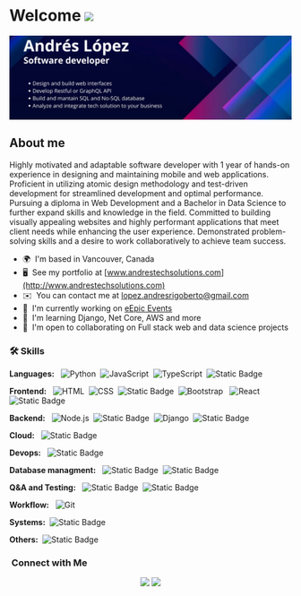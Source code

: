 # Welcome ![](https://user-images.githubusercontent.com/18350557/176309783-0785949b-9127-417c-8b55-ab5a4333674e.gif)

<div style="height: 150px; background-color:red;">
  <img src="./banner1.png" alt="banner" style="width:100%; height: 100%; object-fit: cover;"/>
</div>

## About me

Highly motivated and adaptable software developer with 1 year of hands-on experience in designing and maintaining mobile and web applications. Proficient in utilizing atomic design methodology and test-driven development for streamlined development and optimal performance. Pursuing a diploma in Web Development and a Bachelor in Data Science to further expand skills and knowledge in the field. Committed to building visually appealing websites and highly performant applications that meet client needs while enhancing the user experience. Demonstrated problem-solving skills and a desire to work collaboratively to achieve team success.

- 🌍  I'm based in Vancouver, Canada
- 🖥️  See my portfolio at [www.andrestechsolutions.com](http://www.andrestechsolutions.com)
- ✉️  You can contact me at [lopez.andresrigoberto@gmail.com](mailto:lopez.andresrigoberto@gmail.com)
- 🚀  I'm currently working on [eEpic Events](http://www.eepic.ca)
- 🧠  I'm learning Django, Net Core, AWS and more
- 🤝  I'm open to collaborating on Full stack web and data science projects

### 🛠 Skills

**Languages:** &nbsp; 
![Python](https://img.shields.io/badge/-Python-05122A?style=flat&logo=python)&nbsp;
![JavaScript](https://img.shields.io/badge/-JavaScript-05122A?style=flat&logo=javascript)&nbsp;
![TypeScript](https://img.shields.io/badge/-TypeScript-05122A?style=flat&logo=typescript)&nbsp;
![Static Badge](https://img.shields.io/badge/C%23-05122A?logo=csharp&logoColor=%23512BD4)&nbsp;

**Frontend:** &nbsp;
![HTML](https://img.shields.io/badge/-HTML-05122A?style=flat&logo=HTML5)&nbsp;
![CSS](https://img.shields.io/badge/-CSS-05122A?style=flat&logo=CSS3&logoColor=1572B6)&nbsp;
![Static Badge](https://img.shields.io/badge/Tailwindcss-05122A?style=flat&logo=tailwindcss)&nbsp;
![Bootstrap](https://img.shields.io/badge/-Bootstrap-05122A?style=flat&logo=bootstrap&logoColor=563D7C) &nbsp;
![React](https://img.shields.io/badge/-React-05122A?style=flat&logo=react)&nbsp;
![Static Badge](https://img.shields.io/badge/Next.js-05122A?style=flat&logo=nextdotjs)&nbsp;

**Backend:** &nbsp;
![Node.js](https://img.shields.io/badge/-Node.js-05122A?style=flat&logo=node.js)&nbsp;
![Static Badge](https://img.shields.io/badge/Express.js-05122A?style=flat&logo=express)&nbsp;
![Django](https://img.shields.io/badge/-Django-05122A?style=flat&logo=django&logoColor=092E20)&nbsp;
![Static Badge](https://img.shields.io/badge/.Net-05122A?style=flat&logo=dotnet)&nbsp;

**Cloud:** &nbsp;
![Static Badge](https://img.shields.io/badge/Amazon_%20EC2-05122A?style=flat&logo=amazonec2)&nbsp;

**Devops:** &nbsp;
![Static Badge](https://img.shields.io/badge/Docker-05122A?style=flat&logo=docker)&nbsp;
<!-- ![Static Badge](https://img.shields.io/badge/Kubernetes-05122A?style=flat&logo=kubernetes)&nbsp; -->

**Database managment:** &nbsp;
![Static Badge](https://img.shields.io/badge/PostgreSQL-05122A?style=flat&logo=postgresql)&nbsp;
![Static Badge](https://img.shields.io/badge/MongoDB-05122A?logo=mongodb&logoColor=%2347A248)&nbsp;


**Q&A and Testing:** &nbsp;
![Static Badge](https://img.shields.io/badge/Vitest-05122A?style=flat&logo=vitest)&nbsp;
![Static Badge](https://img.shields.io/badge/Jest-05122A?style=flat&logo=jest)&nbsp;

**Workflow:** &nbsp;
![Git](https://img.shields.io/badge/-Git-05122A?style=flat&logo=git)&nbsp;

**Systems:**&nbsp;
![Static Badge](https://img.shields.io/badge/Bash-05122A?style=flat&logo=gnubash)
&nbsp;

**Others:**&nbsp;
![Static Badge](https://img.shields.io/badge/GraphQL-05122A?style=flat&logo=graphql&logoColor=%23E10098)&nbsp;
 




<!-- ![Static Badge](https://img.shields.io/badge/Rabbit_MQ-05122A?style=flat&logo=rabbitmq)&nbsp; -->
<!-- ![Static Badge](https://img.shields.io/badge/Nginx-05122A?style=flat&logo=nginx&logoColor=%23009639) -->

### &nbsp;Connect with Me

<p align="center">
<a href="https://www.linkedin.com/in/andr%C3%A9s-l%C3%B3pez-2b53b020b/"><img src="https://img.shields.io/badge/-Andrés_Lopez-0077B5?style=flat&logo=Linkedin&logoColor=white"/></a>
<a href="mailto:lopez.andresrigoberto@gmail.com"><img src="https://img.shields.io/badge/Email-D14836?style=flat&logo=Gmail&logoColor=white"/></a>
</p>
